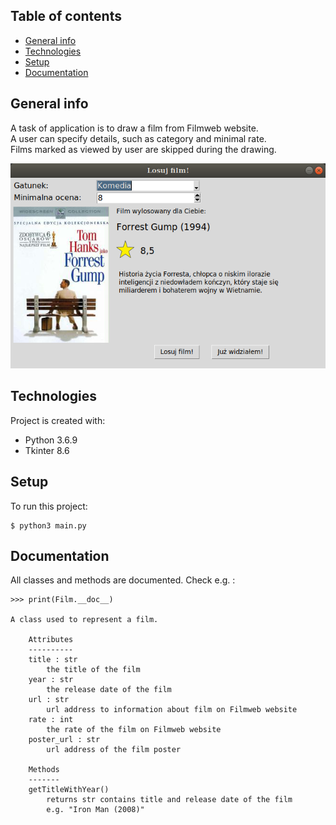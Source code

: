 ## Table of contents
* [General info](#general-info)
* [Technologies](#technologies)
* [Setup](#setup)
* [Documentation](#documentation)

## General info
A task of application is to draw a film from Filmweb website.\
A user can specify details, such as category and minimal rate.\
Films marked as viewed by user are skipped during the drawing.

![Main Window](screenshots/main_window.png)

## Technologies
Project is created with:
* Python 3.6.9
* Tkinter 8.6

## Setup
To run this project:
```
$ python3 main.py
```

## Documentation
All classes and methods are documented. Check e.g. :
```
>>> print(Film.__doc__)

A class used to represent a film.

    Attributes
    ----------
    title : str
        the title of the film
    year : str
        the release date of the film
    url : str
        url address to information about film on Filmweb website
    rate : int
        the rate of the film on Filmweb website
    poster_url : str
        url address of the film poster

    Methods
    -------
    getTitleWithYear()
        returns str contains title and release date of the film
        e.g. "Iron Man (2008)"
```
